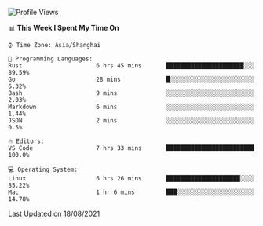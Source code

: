<!--START_SECTION:waka-->
![Profile Views](http://img.shields.io/badge/Profile%20Views-4-blue)

📊 **This Week I Spent My Time On** 

```text
⌚︎ Time Zone: Asia/Shanghai

💬 Programming Languages: 
Rust                     6 hrs 45 mins       ██████████████████████░░░   89.59% 
Go                       28 mins             █░░░░░░░░░░░░░░░░░░░░░░░░   6.32% 
Bash                     9 mins              ░░░░░░░░░░░░░░░░░░░░░░░░░   2.03% 
Markdown                 6 mins              ░░░░░░░░░░░░░░░░░░░░░░░░░   1.44% 
JSON                     2 mins              ░░░░░░░░░░░░░░░░░░░░░░░░░   0.5%

🔥 Editors: 
VS Code                  7 hrs 33 mins       █████████████████████████   100.0%

💻 Operating System: 
Linux                    6 hrs 26 mins       █████████████████████░░░░   85.22% 
Mac                      1 hr 6 mins         ███░░░░░░░░░░░░░░░░░░░░░░   14.78%

```


 Last Updated on 18/08/2021
<!--END_SECTION:waka-->
